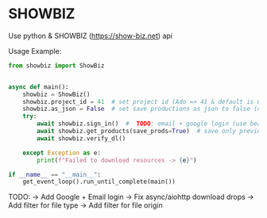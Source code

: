 # SHOWBIZ
Use python &amp; SHOWBIZ (https://show-biz.net) api

Usage Example:

```python
from showbiz import ShowBiz


async def main():
    showbiz = ShowBiz()
    showbiz.project_id = 41  # set project id (Ado => 41 & default is 0)
    showbiz.as_json = False  # set save productions as json to false (default is false)
    try:
        await showbiz.sign_in()  #  TODO: email + google login (use bearer token in the meantime)
        await showbiz.get_products(save_prods=True)  # save only preview productions
        await showbiz.verify_dl()

    except Exception as e:
        print(f"Failed to download resources -> {e}")

if __name__ == "__main__":
    get_event_loop().run_until_complete(main())
```


TODO: 
-> Add Google + Email login
-> Fix async/aiohttp download drops
-> Add filter for file type
-> Add filter for file origin

